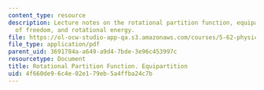 ```yaml
---
content_type: resource
description: Lecture notes on the rotational partition function, equipartition, degrees
  of freedom, and rotational energy.
file: https://ol-ocw-studio-app-qa.s3.amazonaws.com/courses/5-62-physical-chemistry-ii-spring-2008/4f660de96c4e02e179eb5a4ffba24c7b_12_562ln08.pdf
file_type: application/pdf
parent_uid: 3691784a-a649-a9d4-7bde-3e96c453997c
resourcetype: Document
title: Rotational Partition Function. Equipartition
uid: 4f660de9-6c4e-02e1-79eb-5a4ffba24c7b
---
```

